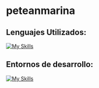 ﻿# peteanmarina
## Lenguajes Utilizados:
 [![My Skills](https://skillicons.dev/icons?i=go,c,cpp,java,py)](https://skillicons.dev)
 ## Entornos de desarrollo:
 [![My Skills](https://skillicons.dev/icons?i=idea,eclipse,vscode)](https://skillicons.dev)

 
